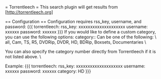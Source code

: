 = Torrentleech =
This search plugin will get results from [http://torrentleech.org]

== Configuration ==
Configuration requires rss_key, username, and password:
{{{
torrentleech: 
  rss_key: xxxxxxxxxxxxxxxxxxxx
  username: xxxxxx
  password: xxxxxx
}}}
If you would like to define a custom category, you can use the following options:
 category::
 Can be one of the following: \\
      all, Cam, TS, R5, DVDRip, DVDR, HD, BDRip, Boxsets, Documentaries \\

 You can also specify the category number directly from Torrentleech if it is not listed above. \\
 
Example:
{{{
torrentleech: 
  rss_key: xxxxxxxxxxxxxxxxxxxx
  username: xxxxxx
  password: xxxxxx
  category: HD
}}}